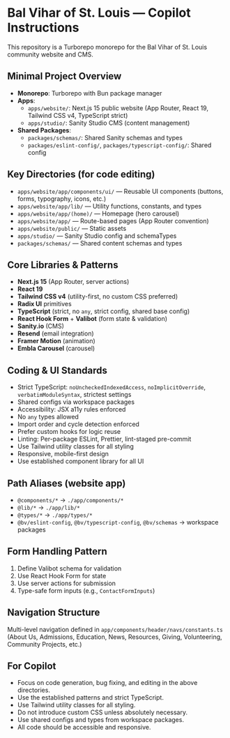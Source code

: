 # Bal Vihar of St. Louis — Copilot Instructions

This repository is a Turborepo monorepo for the Bal Vihar of St. Louis community website and CMS.

## Minimal Project Overview

- **Monorepo**: Turborepo with Bun package manager
- **Apps**:
  - `apps/website/`: Next.js 15 public website (App Router, React 19, Tailwind CSS v4, TypeScript strict)
  - `apps/studio/`: Sanity Studio CMS (content management)
- **Shared Packages**:
  - `packages/schemas/`: Shared Sanity schemas and types
  - `packages/eslint-config/`, `packages/typescript-config/`: Shared config

## Key Directories (for code editing)

- `apps/website/app/components/ui/` — Reusable UI components (buttons, forms, typography, icons, etc.)
- `apps/website/app/lib/` — Utility functions, constants, and types
- `apps/website/app/(home)/` — Homepage (hero carousel)
- `apps/website/app/` — Route-based pages (App Router convention)
- `apps/website/public/` — Static assets
- `apps/studio/` — Sanity Studio config and schemaTypes
- `packages/schemas/` — Shared content schemas and types

## Core Libraries & Patterns

- **Next.js 15** (App Router, server actions)
- **React 19**
- **Tailwind CSS v4** (utility-first, no custom CSS preferred)
- **Radix UI** primitives
- **TypeScript** (strict, no `any`, strict config, shared base config)
- **React Hook Form** + **Valibot** (form state & validation)
- **Sanity.io** (CMS)
- **Resend** (email integration)
- **Framer Motion** (animation)
- **Embla Carousel** (carousel)

## Coding & UI Standards

- Strict TypeScript: `noUncheckedIndexedAccess`, `noImplicitOverride`, `verbatimModuleSyntax`, strictest settings
- Shared configs via workspace packages
- Accessibility: JSX a11y rules enforced
- No `any` types allowed
- Import order and cycle detection enforced
- Prefer custom hooks for logic reuse
- Linting: Per-package ESLint, Prettier, lint-staged pre-commit
- Use Tailwind utility classes for all styling
- Responsive, mobile-first design
- Use established component library for all UI

## Path Aliases (website app)

- `@components/*` → `./app/components/*`
- `@lib/*` → `./app/lib/*`
- `@types/*` → `./app/types/*`
- `@bv/eslint-config`, `@bv/typescript-config`, `@bv/schemas` → workspace packages

## Form Handling Pattern

1. Define Valibot schema for validation
2. Use React Hook Form for state
3. Use server actions for submission
4. Type-safe form inputs (e.g., `ContactFormInputs`)

## Navigation Structure

Multi-level navigation defined in `app/components/header/navs/constants.ts` (About Us, Admissions, Education, News, Resources, Giving, Volunteering, Community Projects, etc.)

## For Copilot

- Focus on code generation, bug fixing, and editing in the above directories.
- Use the established patterns and strict TypeScript.
- Use Tailwind utility classes for all styling.
- Do not introduce custom CSS unless absolutely necessary.
- Use shared configs and types from workspace packages.
- All code should be accessible and responsive.
